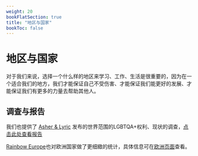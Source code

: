 ```yaml
---
weight: 20
bookFlatSection: true
title: "地区与国家"
bookToc: false
---
```


# 地区与国家

对于我们来说，选择一个什么样的地区来学习、工作、生活是很重要的，因为在一个适合我们的地方，我们才能保证自己不受伤害、才能保证我们能更好的发展、才能保证我们有更多的力量去帮助其他人。

## 调查与报告

我们也提供了 [Asher & Lyric](https://www.asherfergusson.com/) 发布的世界范围的LGBTQA+权利、现状的调查，[点击此处查看报告](https://www.asherfergusson.com/lgbtq-travel-safety/)

[Rainbow Europe](https://www.rainbow-europe.org/)也对欧洲国家做了更细緻的统计，具体信息可在[欧洲页面](../../docs/countries/Europe/)查看。